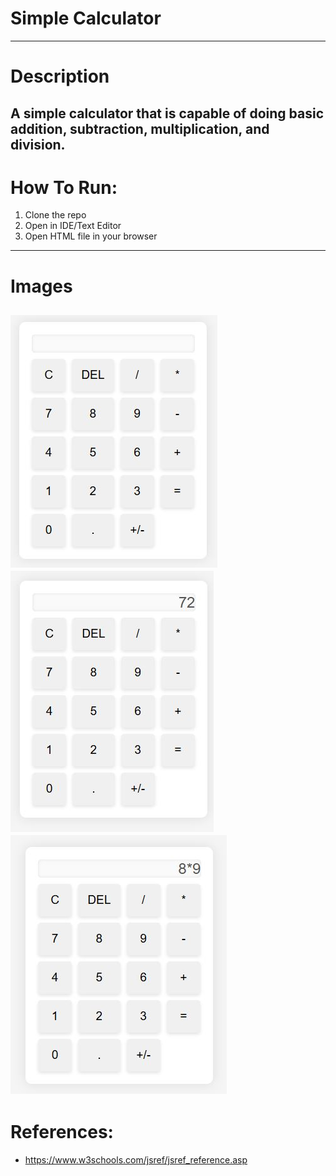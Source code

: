 # Simple Calculator
---
# Description
A simple calculator that is capable of doing basic addition, subtraction, multiplication, and division. 
---
# How To Run:
1. Clone the repo
2. Open in IDE/Text Editor
3. Open HTML file in your browser
---
# Images 
![calc](images/calc.JPG)
![ex1](images/example1.JPG)
![ex2](images/example2.JPG)
---
# References:
- https://www.w3schools.com/jsref/jsref_reference.asp
